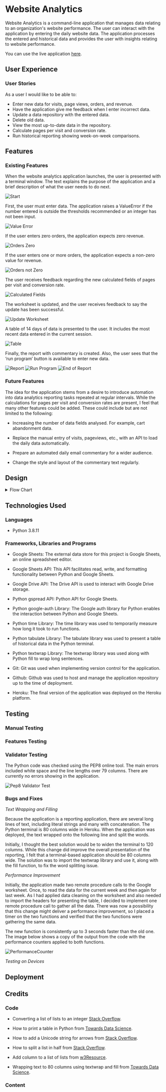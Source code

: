 # Website Analytics

Website Analytics is a command-line application that manages data relating to an organization's website performance.  The user can interact with the application by entering the daily website data.  The application processes the entered and historical data and provides the user with insights relating to website performance.

You can use the live application [here](https://website-analytics-reporting.herokuapp.com/).

## User Experience

### User Stories

As a user I would like to be able to:

- Enter new data for visits, page views, orders, and revenue.
- Have the application give me feedback when I enter incorrect data.
- Update a data repository with the entered data.
- Delete old data.
- View the most up-to-date data in the repository.
- Calculate pages per visit and conversion rate.
- Run historical reporting showing week-on-week comparisons.

## Features

### Existing Features

When the website analytics application launches, the user is presented with a terminal window.  The text explains the purpose of the application and a brief description of what the user needs to do next.

![Start](/docs/start.png)

First, the user must enter data.  The application raises a ValueError if the number entered is outside the thresholds recommended or an integer has not been input.

![Value Error](/docs/value-error.png)

If the user enters zero orders, the application expects zero revenue. 

![Orders Zero](/docs/orders-zero.png)

If the user enters one or more orders, the application expects a non-zero value for revenue.

![Orders not Zero](/docs/orders-zero.png)

The user receives feedback regarding the new calculated fields of pages per visit and conversion rate.

![Calculated Fields](/docs/calculated-fields.png)

The worksheet is updated, and the user receives feedback to say the update has been successful.

![Update Worksheet](/docs/update-worksheet.png)

A table of 14 days of data is presented to the user.  It includes the most recent data entered in the current session.

![Table](/docs/create-table.png)

Finally, the report with commentary is created.  Also, the user sees that the ‘run program’ button is available to enter new data.

![Report](/docs/data-analysis-report.png)
![Run Program](/docs/run-program.png)
![End of Report](/docs/end-of-report.png)

### Future Features

The idea for the application stems from a desire to introduce automation into data analytics reporting tasks repeated at regular intervals.  While the calculations for pages per visit and conversion rates are present, I feel that many other features could be added.  These could include but are not limited to the following:

- Increasing the number of data fields analysed.  For example, cart abandonment data.

- Replace the manual entry of visits, pageviews, etc., with an API to load the daily data automatically.

- Prepare an automated daily email commentary for a wider audience.

- Change the style and layout of the commentary text regularly.

## Design

<details>
  <summary>Flow Chart</summary>
  
  ![Flow Chart](/docs/flow-diagram-analytics.png)
</details>

## Technologies Used

### Languages

- Python 3.8.11

### Frameworks, Libraries and Programs

- Google Sheets: The external data store for this project is Google Sheets, an online spreadsheet editor.

- Google Sheets API: This API facilitates read, write, and formatting functionality between Python and Google Sheets.

- Google Drive API: The Drive API is used to interact with Google Drive storage.

- Python gspread API: Python API for Google Sheets.

- Python google-auth Library: The Google auth library for Python enables the interaction between Python and Google Sheets.

- Python time Library: The time library was used to temporarily measure how long it took to run functions.

- Python tabulate Library: The tabulate library was used to present a table of historical data in the Python terminal.

- Python textwrap Library: The textwrap library was used along with Python fill to wrap long sentences.

- Git: Git was used when implementing version control for the application.

- Github: Github was used to host and manage the application repository up to the time of deployment.

- Heroku: The final version of the application was deployed on the Heroku platform. 


## Testing

### Manual Testing


### Features Testing

### Validator Testing

The Python code was checked using the PEP8 online tool.  The main errors included white space and the line lengths over 79 columns.  There are currently no errors showing in the application. 

![Pep8 Validator Test](/docs/pep8-result.png)

### Bugs and Fixes

_Text Wrapping and Filling_

Because the application is a reporting application, there are several long lines of text, including literal strings and many with concatenation.  The Python terminal is 80 columns wide in Heroku.  When the application was deployed, the text wrapped onto the following line and split the words.  

Initially, I thought the best solution would be to widen the terminal to 120 columns.  While this change did improve the overall presentation of the reporting, I felt that a terminal-based application should be 80 columns wide.  The solution was to import the textwrap library and use it, along with the fill function, to fix the word splitting issue.

_Performance Improvement_

Initially, the application made two remote procedure calls to the Google worksheet.  Once, to read the data for the current week and then again for last week.  As I had applied data cleaning on the worksheet and also needed to import the headers for presenting the table, I decided to implement one remote procedure call to gather all the data.  There was now a possibility that this change might deliver a performance improvement, so I placed a timer on the two functions and verified that the two functions were gathering the same data.  

The new function is consistently up to 3 seconds faster than the old one.  The image below shows a copy of the output from the code with the performance counters applied to both functions.

![PerformanceCounter](/docs/function-performance-counter.png)

_Testing on Devices_



## Deployment

## Credits

### Code

- Converting a list of lists to an integer [Stack Overflow](https://stackoverflow.com/questions/42376696/converting-specific-elements-in-a-list-of-lists-from-a-string-to-an-integer).

- How to print a table in Python from [Towards Data Science](https://towardsdatascience.com/how-to-easily-create-tables-in-python-2eaea447d8fd).

- How to add a Unicode string for arrows from [Stack Overflow](https://stackoverflow.com/questions/37130884/how-to-display-the-arrow-symbol-in-python-tkmessagebox).

- How to split a list in half from [Stack Overflow](https://stackoverflow.com/questions/752308/split-list-into-smaller-lists-split-in-half). 

- Add column to a list of lists from [w3Resource](https://www.w3resource.com/python-exercises/list/python-data-type-list-exercise-142.php).

- Wrapping text to 80 columns using textwrap and fill from [Towards Data Science](https://towardsdatascience.com/6-fancy-built-in-text-wrapping-techniques-in-python-a78cc57c2566).


### Content




